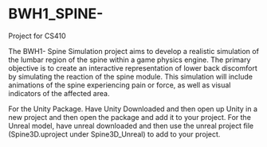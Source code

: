 # BWH1_SPINE-
Project for CS410

The BWH1- Spine Simulation project aims to develop a realistic simulation of the lumbar region of the spine within a game physics engine. The primary objective is to create an interactive representation of lower back discomfort by simulating the reaction of the spine module. This simulation will include animations of the spine experiencing pain or force, as well as visual indicators of the affected area.

For the Unity Package. Have Unity Downloaded and then open up Unity in a new project and then open the package and add it to your project.
For the Unreal model, have unreal downloaded and then use the  unreal project file (Spine3D.uproject under Spine3D_Unreal) to add to your project. 

